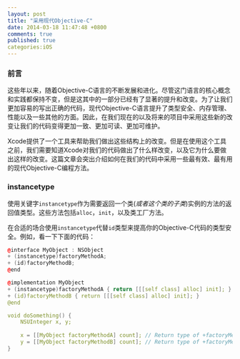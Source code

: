 ```yaml
---
layout: post
title: "采用现代Objective-C"
date: 2014-03-18 11:47:48 +0800
comments: true
published: true
categories:iOS 
---
```

### 前言
这些年以来，随着Objective-C语言的不断发展和进化。尽管这门语言的核心概念和实践都保持不变，但是这其中的一部分已经有了显著的提升和改变。为了让我们更加容易的写出正确的代码，现代Objective-C语言提升了类型安全、内存管理、性能以及一些其他的方面。因此，在我们现在的以及将来的项目中采用这些新的改变让我们的代码变得更加一致、更加可读、更加可维护。

Xcode提供了一个工具来帮助我们做出这些结构上的改变。但是在使用这个工具之前，我们需要知道Xcode对我们的代码做出了什么样改变，以及它为什么要做出这样的改变。这篇文章会突出介绍如何在我们的代码中采用一些最有效、最有用的现代Objective-C编程方法。

### instancetype
使用关键字`instancetype`作为需要返回一个类(*或者这个类的子类*)实例的方法的返回值类型。这些方法包括`alloc`，`init`，以及类工厂方法。

在合适的场合使用`instancetype`代替`id`类型来提高你的Objective-C代码的类型安全。例如，看一下下面的代码：

```c++
@interface MyObject : NSObject
+ (instancetype)factoryMethodA;
+ (id)factoryMethodB;
@end

@implementation MyObject
+ (instancetype)factoryMethodA { return [[[self class] alloc] init]; }
+ (id)factoryMethodB { return [[[self class] alloc] init]; }
@end

void doSomething() {
    NSUInteger x, y;
 
    x = [[MyObject factoryMethodA] count]; // Return type of +factoryMethodA is taken to be "MyObject *"
    y = [[MyObject factoryMethodB] count]; // Return type of +factoryMethodB is "id"
}
```